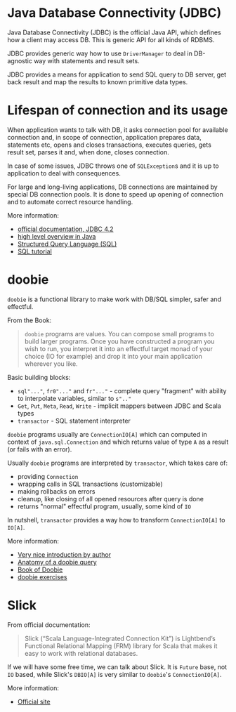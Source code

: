 # Java Database Connectivity (JDBC)

Java Database Connectivity (JDBC) is the official Java API, which defines how a client may access DB.
This is generic API for all kinds of RDBMS.

JDBC provides generic way how to use `DriverManager` to deal in DB-agnostic way with statements and result 
sets.

JDBC provides a means for application to send SQL query to DB server, get back result and map the results
to known primitive data types.

# Lifespan of connection and its usage

When application wants to talk with DB, it asks connection pool for available connection and, in scope of 
connection, application prepares data, statements etc, opens and closes transactions, executes queries, 
gets result set, parses it and, when done, closes connection.

In case of some issues, JDBC throws one of `SQLException`s and it is up to application to deal with 
consequences.

For large and long-living applications, DB connections are maintained by special DB connection 
pools. It is done to speed up opening of connection and to automate correct resource handling.

More information:
* [official documentation, JDBC 4.2](https://docs.oracle.com/javase/8/docs/technotes/guides/jdbc/jdbc_42.html)
* [high level overview in Java](https://en.wikipedia.org/wiki/Java_Database_Connectivity)
* [Structured Query Language (SQL)](https://en.wikipedia.org/wiki/SQL)
* [SQL tutorial](https://www.w3schools.com/sql/)

# doobie

`doobie` is a functional library to make work with DB/SQL simpler, safer and effectful.

From the Book:
> `doobie` programs are values. You can compose small programs to build larger programs. 
> Once you have constructed a program you wish to run, you interpret it into an effectful 
> target monad of your choice (IO for example) and drop it into your main application wherever you like.

Basic building blocks:
* `sql"..."`, `fr0"..."` and `fr"..."` - complete query "fragment" with ability to interpolate variables, 
   similar to `s".."`
* `Get`, `Put`, `Meta`, `Read`, `Write` - implicit mappers between JDBC and Scala types
* `transactor` - SQL statement interpreter 

`doobie` programs usually are `ConnectionIO[A]` which can computed in context of `java.sql.Connection` and 
which returns value of type `A` as a result (or fails with an error).

Usually `doobie` programs are interpreted by `transactor`, which takes care of:
* providing `Connection`
* wrapping calls in SQL transactions (customizable)
* making rollbacks on errors
* cleanup, like closing of all opened resources after query is done
* returns "normal" effectful program, usually, some kind of `IO`

In nutshell, `transactor` provides a way how to transform `ConnectionIO[A]` to `IO[A]`.  

More information:
* [Very nice introduction by author](https://youtu.be/M5MF6M7FHPo)
* [Anatomy of a doobie query](https://camo.githubusercontent.com/48794728000ab130c9552ebd7f267767b56c3b20127b9b0f6f21801c7ad3da7c/68747470733a2f2f63646e2e7261776769742e636f6d2f74706f6c656361742f646f6f6269652d696e666f677261706869632f76302e362e302f646f6f6269652e737667)
* [Book of Doobie](https://tpolecat.github.io/doobie/docs/index.html)
* [doobie exercises](https://www.scala-exercises.org/doobie/)

# Slick

From official documentation:
> Slick (“Scala Language-Integrated Connection Kit”) is Lightbend’s Functional Relational Mapping (FRM) 
> library for Scala that makes it easy to work with relational databases.

If we will have some free time, we can talk about Slick.
It is `Future` base, not `IO` based, while Slick's `DBIO[A]` is very similar to `doobie`'s `ConnectionIO[A]`. 

More information:
* [Official site](https://scala-slick.org/docs/)